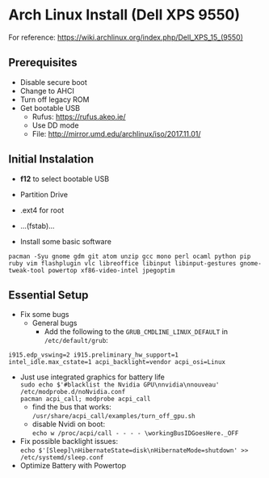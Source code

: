 # Arch Linux Install (Dell XPS 9550)

For reference: https://wiki.archlinux.org/index.php/Dell_XPS_15_(9550)

## Prerequisites
* Disable secure boot
* Change to AHCI
* Turn off legacy ROM
* Get bootable USB
    * Rufus: https://rufus.akeo.ie/
    * Use DD mode
    * File: http://mirror.umd.edu/archlinux/iso/2017.11.01/

## Initial Instalation
* **f12** to select bootable USB
* Partition Drive
* .ext4 for root
* ...(fstab)...

* Install some basic software
```
pacman -Syu gnome gdm git atom unzip gcc mono perl ocaml python pip ruby vim flashplugin vlc libreoffice libinput libinput-gestures gnome-tweak-tool powertop xf86-video-intel jpegoptim
```

## Essential Setup
* Fix some bugs
  * General bugs
    * Add the following to the `GRUB_CMDLINE_LINUX_DEFAULT` in `/etc/default/grub`:
```
i915.edp_vswing=2 i915.preliminary_hw_support=1 intel_idle.max_cstate=1 acpi_backlight=vendor acpi_osi=Linux
```
  * Just use integrated graphics for battery life  
    `sudo echo $'#blacklist the Nvidia GPU\nnvidia\nnouveau' /etc/modprobe.d/noNvidia.conf`  
    `pacman acpi_call; modprobe acpi_call`
    * find the bus that works:   
    `/usr/share/acpi_call/examples/turn_off_gpu.sh`  
    * disable Nvidi on boot:   
    `echo w /proc/acpi/call - - - - \workingBusIDGoesHere._OFF`
  * Fix possible backlight issues:  
    `echo $'[Sleep]\nHibernateState=disk\nHibernateMode=shutdown' >> /etc/systemd/sleep.conf`
* Optimize Battery with Powertop
